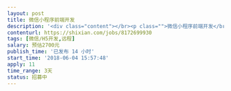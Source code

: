 ```yaml
---                
layout: post       
title: 微信小程序前端开发           
description: '<div class="content"></br><p class="">微信小程序前端开发</br><br/>一款微信预约订课小程序，我们的后端逻辑已经开发完成，现在需要前端工程师根据流程把页面集成。要求能马上开始工作</br><br/>          参考产品：微信培训机构小程序</br><br/>其他要求：不需要坐班，项目比较急，要求马上能开始</p></br></div>'     
contenturl: https://shixian.com/jobs/8172699930      
tags: [微信/H5开发,远程]            
salary: 预估2700元          
publish_time: '已发布 14 小时'         
start_time: '2018-06-04 15:57:48'           
apply: 11                   
time_range: 3天              
status: 招募中                  
---                 
```

